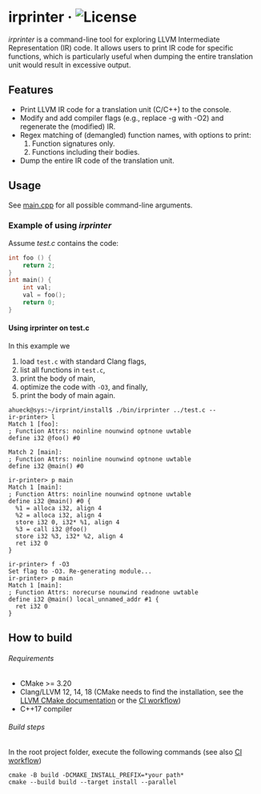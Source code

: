 # irprinter &middot; ![License](https://img.shields.io/github/license/ahueck/irprinter)

*irprinter* is a command-line tool for exploring LLVM Intermediate Representation (IR) code. 
It allows users to print IR code for specific functions, which is particularly useful when dumping the entire translation unit would result in excessive output.


## Features
* Print LLVM IR code for a translation unit (C/C++) to the console.
* Modify and add compiler flags (e.g., replace -g with -O2) and regenerate the (modified) IR.
* Regex matching of (demangled) function names, with options to print:
  1. Function signatures only.
  2. Functions including their bodies.
* Dump the entire IR code of the translation unit.

## Usage
See [main.cpp](src/main.cpp) for all possible command-line arguments.

### Example of using *irprinter*
Assume *test.c* contains the code:

  ```c
  int foo () {
      return 2; 
  }
  int main() {
      int val;
      val = foo();    
      return 0;
  }
  ```
#### Using irprinter on test.c
In this example we
  1) load `test.c` with standard Clang flags,
  2) list all functions in `test.c`,
  3) print the body of main,
  4) optimize the code with `-O3`, and finally,
  5) print the body of main again.

```console
ahueck@sys:~/irprint/install$ ./bin/irprinter ../test.c --
ir-printer> l
Match 1 [foo]:
; Function Attrs: noinline nounwind optnone uwtable
define i32 @foo() #0 

Match 2 [main]:
; Function Attrs: noinline nounwind optnone uwtable
define i32 @main() #0 

ir-printer> p main
Match 1 [main]:
; Function Attrs: noinline nounwind optnone uwtable
define i32 @main() #0 {
  %1 = alloca i32, align 4
  %2 = alloca i32, align 4
  store i32 0, i32* %1, align 4
  %3 = call i32 @foo()
  store i32 %3, i32* %2, align 4
  ret i32 0
}

ir-printer> f -O3
Set flag to -O3. Re-generating module...
ir-printer> p main
Match 1 [main]:
; Function Attrs: norecurse nounwind readnone uwtable
define i32 @main() local_unnamed_addr #1 {
  ret i32 0
}

```

## How to build
###### Requirements
- CMake >= 3.20
- Clang/LLVM 12, 14, 18 (CMake needs to find the installation, see
  the [LLVM CMake documentation](https://llvm.org/docs/CMake.html) or the [CI workflow](.github/workflows/basic-ci.yml))
- C++17 compiler

###### Build steps
In the root project folder, execute the following commands (see also [CI workflow](.github/workflows/basic-ci.yml))

  ```
  cmake -B build -DCMAKE_INSTALL_PREFIX=*your path*
  cmake --build build --target install --parallel
  ```
